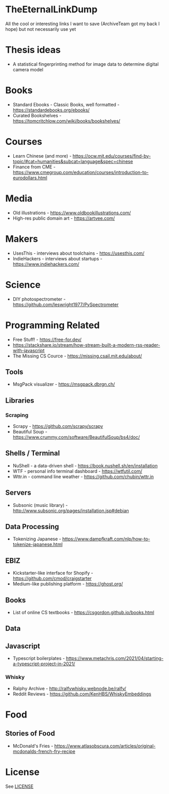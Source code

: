 # TheEternalLinkDump
All the cool or interesting links I want to save (ArchiveTeam got my back I hope) but not necessarily use yet

# Thesis ideas

* A statistical fingerprinting method for image data to determine digital camera model

# Books

* Standard Ebooks - Classic Books, well formatted - https://standardebooks.org/ebooks/
* Curated Bookshelves - https://tomcritchlow.com/wiki/books/bookshelves/

# Courses

* Learn Chinese (and more) - https://ocw.mit.edu/courses/find-by-topic/#cat=humanities&subcat=language&spec=chinese
* Finance from CME - https://www.cmegroup.com/education/courses/introduction-to-eurodollars.html

# Media

* Old illustrations - https://www.oldbookillustrations.com/
* High-res public domain art - https://artvee.com/

# Makers

* UsesThis - interviews about toolchains - https://usesthis.com/
* IndieHackers - interviews about startups - https://www.indiehackers.com/

# Science

* DIY photospectrometer - https://github.com/leswright1977/PySpectrometer

# Programming Related

* Free Stuff!  - https://free-for.dev/
* https://stackshare.io/stream/how-stream-built-a-modern-rss-reader-with-javascript
* The Missing CS Cource - https://missing.csail.mit.edu/about/

## Tools

* MsgPack visualizer - https://msgpack.dbrgn.ch/

## Libraries

### Scraping

* Scrapy - https://github.com/scrapy/scrapy
* Beautiful Soup - https://www.crummy.com/software/BeautifulSoup/bs4/doc/

## Shells / Terminal

* NuShell - a data-driven shell - https://book.nushell.sh/en/installation
* WTF - personal info terminal dashboard - https://wtfutil.com/ 
* Wttr.in - command line weather - https://github.com/chubin/wttr.in

## Servers

* Subsonic (music library) - http://www.subsonic.org/pages/installation.jsp#debian

## Data Processing

* Tokenizing Japanese - https://www.dampfkraft.com/nlp/how-to-tokenize-japanese.html

## EBIZ

* Kickstarter-like interface for Shopify - https://github.com/cmod/craigstarter
* Medium-like publishing platform - https://ghost.org/

## Books

* List of online CS textbooks - https://csgordon.github.io/books.html

## Data

## Javascript

* Typescript boilerplates - https://www.metachris.com/2021/04/starting-a-typescript-project-in-2021/

### Whisky

* Ralphy Archive - http://ralfywhisky.webnode.be/ralfy/
* Reddit Reviews - https://github.com/KenHBS/WhiskyEmbeddings

# Food

## Stories of Food

* McDonald's Fries - https://www.atlasobscura.com/articles/original-mcdonalds-french-fry-recipe

# License

See [LICENSE](LICENSE)